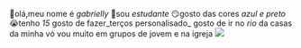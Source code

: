👋olá,meu nome é _gabrielly_
🎒sou _estudante_ 
😏gosto das cores _azul e preto_ 
😭tenho _15_
gosto de fazer_terços personalisado_ 
gosto de ir no _rio_ da casas da minha vó
vou muito em grupos de jovem e na igreja 
![](https://tenor.com/bbxAw.gif)

